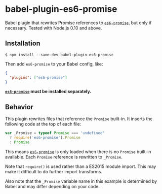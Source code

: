 # babel-plugin-es6-promise

Babel plugin that rewrites Promise references to [`es6-promise`], but only if
necessary. Tested with Node.js 0.10 and above.

## Installation

```console
$ npm install --save-dev babel-plugin-es6-promise
```

Then add `es6-promise` to your Babel config, like:

```json
{
  "plugins": ["es6-promise"]
}
```

**[`es6-promise`] must be installed separately.**

## Behavior

This plugin rewrites files that reference the `Promise` built-in. It inserts the
following code at the top of each file:

```js
var _Promise = typeof Promise === 'undefined'
  ? require('es6-promise').Promise
  : Promise
```

This means [`es6-promise`] is only loaded when there is no `Promise` built-in
available. Each `Promise` reference is rewritten to `_Promise`.

Note that `require()` is used rather than a ES2015 module import. This may make
it difficult to do further import transforms.

Also note that the `_Promise` variable name in this example is determined by
Babel and may differ depending on your code.

[`es6-promise`]: https://github.com/stefanpenner/es6-promise
